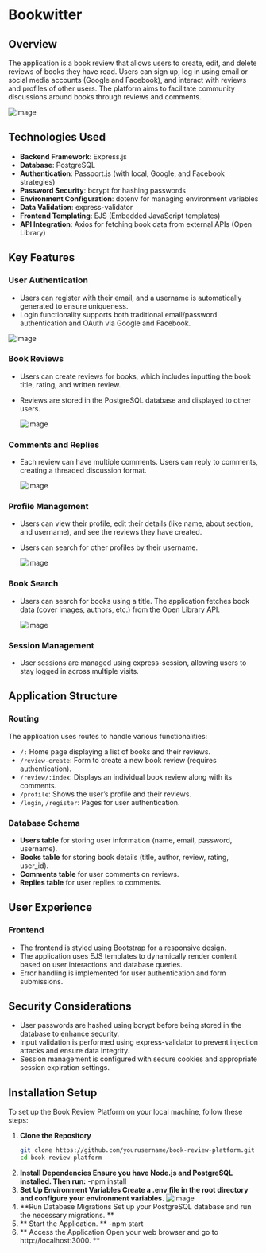# Bookwitter

## Overview
The application is a book review that allows users to create, edit, and delete reviews of books they have read. Users can sign up, log in using email or social media accounts (Google and Facebook), and interact with reviews and profiles of other users. The platform aims to facilitate community discussions around books through reviews and comments.

![image](https://github.com/user-attachments/assets/7ddc836b-12c3-4d6f-bf1f-b9d08652699e)


## Technologies Used
- **Backend Framework**: Express.js
- **Database**: PostgreSQL
- **Authentication**: Passport.js (with local, Google, and Facebook strategies)
- **Password Security**: bcrypt for hashing passwords
- **Environment Configuration**: dotenv for managing environment variables
- **Data Validation**: express-validator
- **Frontend Templating**: EJS (Embedded JavaScript templates)
- **API Integration**: Axios for fetching book data from external APIs (Open Library)

## Key Features
### User Authentication
- Users can register with their email, and a username is automatically generated to ensure uniqueness.
- Login functionality supports both traditional email/password authentication and OAuth via Google and Facebook.

![image](https://github.com/user-attachments/assets/2933b459-773f-4fda-a8eb-99bedbc5f093)


### Book Reviews
- Users can create reviews for books, which includes inputting the book title, rating, and written review.
- Reviews are stored in the PostgreSQL database and displayed to other users.

  ![image](https://github.com/user-attachments/assets/c8b096c3-b6c2-4cb3-a84f-0cbf1680884c)


### Comments and Replies
- Each review can have multiple comments. Users can reply to comments, creating a threaded discussion format.

  ![image](https://github.com/user-attachments/assets/ba1ef26f-a446-42f1-b0d4-8bfe91062883)


### Profile Management
- Users can view their profile, edit their details (like name, about section, and username), and see the reviews they have created.
- Users can search for other profiles by their username.

  ![image](https://github.com/user-attachments/assets/f54adab1-024f-4dda-9e1f-3270a61551f6)


### Book Search
- Users can search for books using a title. The application fetches book data (cover images, authors, etc.) from the Open Library API.

  ![image](https://github.com/user-attachments/assets/f5056b58-89c7-4b67-a09c-2240a3cb2737)


### Session Management
- User sessions are managed using express-session, allowing users to stay logged in across multiple visits.

## Application Structure
### Routing
The application uses routes to handle various functionalities:
- `/:` Home page displaying a list of books and their reviews.
- `/review-create`: Form to create a new book review (requires authentication).
- `/review/:index`: Displays an individual book review along with its comments.
- `/profile`: Shows the user’s profile and their reviews.
- `/login`, `/register`: Pages for user authentication.

### Database Schema
- **Users table** for storing user information (name, email, password, username).
- **Books table** for storing book details (title, author, review, rating, user_id).
- **Comments table** for user comments on reviews.
- **Replies table** for user replies to comments.

## User Experience
### Frontend
- The frontend is styled using Bootstrap for a responsive design.
- The application uses EJS templates to dynamically render content based on user interactions and database queries.
- Error handling is implemented for user authentication and form submissions.

## Security Considerations
- User passwords are hashed using bcrypt before being stored in the database to enhance security.
- Input validation is performed using express-validator to prevent injection attacks and ensure data integrity.
- Session management is configured with secure cookies and appropriate session expiration settings.

## Installation Setup
To set up the Book Review Platform on your local machine, follow these steps:

1. **Clone the Repository**
   ```bash
   git clone https://github.com/yourusername/book-review-platform.git
   cd book-review-platform
2. **Install Dependencies Ensure you have Node.js and PostgreSQL installed. Then run:**
   -npm install
3. **Set Up Environment Variables Create a .env file in the root directory and configure your environment variables.**
   ![image](https://github.com/user-attachments/assets/a9146017-6293-4d26-b342-99c087f61f65)
4. **Run Database Migrations Set up your PostgreSQL database and run the necessary migrations. **
5. ** Start the Application. **
   -npm start
6. ** Access the Application Open your web browser and go to http://localhost:3000. ** 


